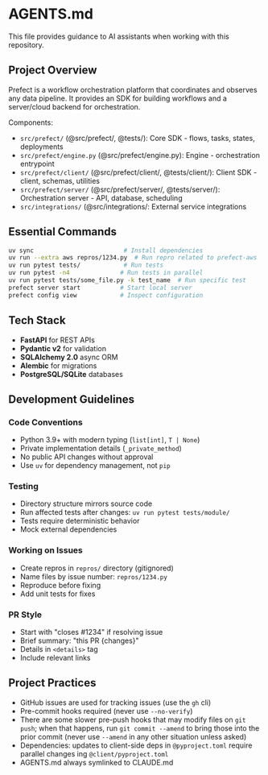 # AGENTS.md

This file provides guidance to AI assistants when working with this repository.

## Project Overview

Prefect is a workflow orchestration platform that coordinates and observes any data pipeline. It provides an SDK for building workflows and a server/cloud backend for orchestration.

Components:

- `src/prefect/` (@src/prefect/, @tests/): Core SDK - flows, tasks, states, deployments
- `src/prefect/engine.py` (@src/prefect/engine.py): Engine - orchestration entrypoint
- `src/prefect/client/` (@src/prefect/client/, @tests/client/): Client SDK - client, schemas, utilities
- `src/prefect/server/` (@src/prefect/server/, @tests/server/): Orchestration server - API, database, scheduling
- `src/integrations/` (@src/integrations/: External service integrations

## Essential Commands

```bash
uv sync                         # Install dependencies
uv run --extra aws repros/1234.py  # Run repro related to prefect-aws
uv run pytest tests/            # Run tests
uv run pytest -n4              # Run tests in parallel
uv run pytest tests/some_file.py -k test_name  # Run specific test
prefect server start           # Start local server
prefect config view            # Inspect configuration
```

## Tech Stack

- **FastAPI** for REST APIs
- **Pydantic v2** for validation
- **SQLAlchemy 2.0** async ORM
- **Alembic** for migrations
- **PostgreSQL/SQLite** databases

## Development Guidelines

### Code Conventions

- Python 3.9+ with modern typing (`list[int]`, `T | None`)
- Private implementation details (`_private_method`)
- No public API changes without approval
- Use `uv` for dependency management, not `pip`

### Testing

- Directory structure mirrors source code
- Run affected tests after changes: `uv run pytest tests/module/`
- Tests require deterministic behavior
- Mock external dependencies

### Working on Issues

- Create repros in `repros/` directory (gitignored)
- Name files by issue number: `repros/1234.py`
- Reproduce before fixing
- Add unit tests for fixes

### PR Style

- Start with "closes #1234" if resolving issue
- Brief summary: "this PR {changes}"
- Details in `<details>` tag
- Include relevant links

## Project Practices

- GitHub issues are used for tracking issues (use the `gh` cli)
- Pre-commit hooks required (never use `--no-verify`)
- There are some slower pre-push hooks that may modify files on `git push`; when that happens, run `git commit --amend` to bring those into the prior commit (never use `--amend` in any other situation unless asked)
- Dependencies: updates to client-side deps in `@pyproject.toml` require parallel changes ing `@client/pyproject.toml`
- AGENTS.md always symlinked to CLAUDE.md
